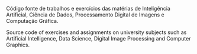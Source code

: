 Código fonte de trabalhos e exercícios das matérias de Inteligência Artificial, Ciência de Dados, Processamento Digital de Imagens e Computação Gráfica.   

Source code of exercises and assignments on university subjects such as Artificial Intelligence, Data Science, Digital Image Processing and Computer Graphics.
